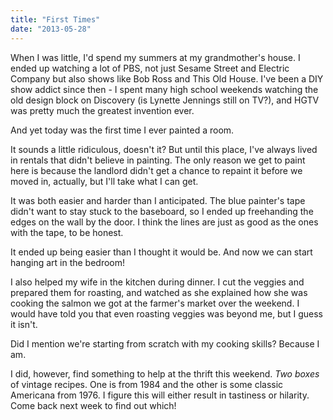 ```yaml
---
title: "First Times"
date: "2013-05-28"
---
```


When I was little, I'd spend my summers at my grandmother's house. I ended up watching a lot of PBS, not just Sesame Street and Electric Company but also shows like Bob Ross and This Old House. I've been a DIY show addict since then - I spent many high school weekends watching the old design block on Discovery (is Lynette Jennings still on TV?), and HGTV was pretty much the greatest invention ever.

And yet today was the first time I ever painted a room.

It sounds a little ridiculous, doesn't it? But until this place, I've always lived in rentals that didn't believe in painting. The only reason we get to paint here is because the landlord didn't get a chance to repaint it before we moved in, actually, but I'll take what I can get.

It was both easier and harder than I anticipated. The blue painter's tape didn't want to stay stuck to the baseboard, so I ended up freehanding the edges on the wall by the door. I think the lines are just as good as the ones with the tape, to be honest.

It ended up being easier than I thought it would be. And now we can start hanging art in the bedroom!

I also helped my wife in the kitchen during dinner. I cut the veggies and prepared them for roasting, and watched as she explained how she was cooking the salmon we got at the farmer's market over the weekend. I would have told you that even roasting veggies was beyond me, but I guess it isn't.

Did I mention we're starting from scratch with my cooking skills? Because I am.

I did, however, find something to help at the thrift this weekend. _Two boxes_ of vintage recipes. One is from 1984 and the other is some classic Americana from 1976. I figure this will either result in tastiness or hilarity. Come back next week to find out which!
